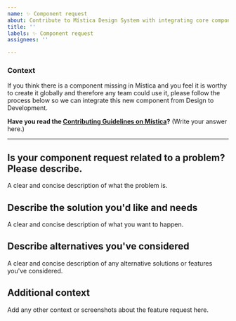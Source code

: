 ```yaml
---
name: ✨ Component request
about: Contribute to Mística Design System with integrating core components
title: ''
labels: ✨ Component request
assignees: ''

---
```

<!-- _English or Spanish is ok._ -->

### Context
If you think there is a component missing in Mística and you feel it is worthy to create it globally and therefore any team could use it, please follow the process below so we can integrate this new component from Design to Development.

**Have you read the [Contributing Guidelines on Mística](https://brandfactory.telefonica.com/document/1846#/contribute-to-mistica/new-components-1603450886)?**
(Write your answer here.)

---

## Is your component request related to a problem? Please describe.
A clear and concise description of what the problem is.

## Describe the solution you'd like and needs
A clear and concise description of what you want to happen.

## Describe alternatives you've considered
A clear and concise description of any alternative solutions or features you've considered.

## Additional context
Add any other context or screenshots about the feature request here.
